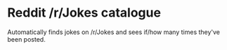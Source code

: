 # Reddit /r/Jokes catalogue

Automatically finds jokes on /r/Jokes and sees if/how many times they've been posted.

